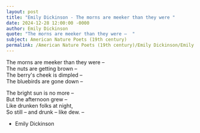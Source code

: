 ```yaml
---
layout: post
title: "Emily Dickinson - The morns are meeker than they were "
date: 2024-12-28 12:00:00 -0000
author: Emily Dickinson
quote: "The morns are meeker than they were –  "
subject: American Nature Poets (19th century)
permalink: /American Nature Poets (19th century)/Emily Dickinson/Emily Dickinson - The morns are meeker than they were 
---
```


The morns are meeker than they were –  
The nuts are getting brown –  
The berry's cheek is dimpled –  
The bluebirds are gone down –  

The bright sun is no more –  
But the afternoon grew –  
Like drunken folks at night,  
So still – and drunk – like dew. –  


- Emily Dickinson
